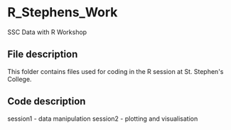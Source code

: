 # R_Stephens_Work
SSC Data with R Workshop

## File description

This folder contains files used for coding in the R session at St. Stephen's College.

## Code description

session1 - data manipulation
session2 - plotting and visualisation
